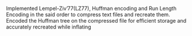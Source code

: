 Implemented Lempel-Ziv’77(LZ77), Huffman encoding and Run Length Encoding in the said order to compress text files and recreate them.
Encoded the Huffman tree on the compressed file for efficient storage and accurately recreated while inflating
